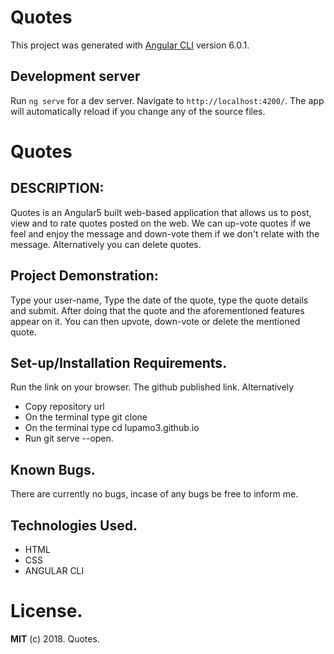 # Quotes

This project was generated with [Angular CLI](https://github.com/angular/angular-cli) version 6.0.1.

## Development server

Run `ng serve` for a dev server. Navigate to `http://localhost:4200/`. The app will automatically reload if you change any of the source files.

# Quotes

## DESCRIPTION:
Quotes is an Angular5 built web-based application that allows us to post, view and to rate quotes posted on the web. We can up-vote quotes if we feel and enjoy the message and down-vote them if we don't relate with the message. Alternatively you can delete quotes.

## Project Demonstration:
Type your user-name, Type the date of the quote, type the quote details and submit. After doing that the quote and the aforementioned features appear on it. You can then upvote, down-vote or delete the mentioned quote.

## Set-up/Installation Requirements.
Run the link on your browser. The github published link.
Alternatively
* Copy repository url
* On the terminal type git clone
* On the terminal type cd lupamo3.github.io
* Run git serve --open.

## Known Bugs.
There are currently no bugs, incase of any bugs be free to inform me.

## Technologies Used.
* HTML
* CSS
* ANGULAR CLI

# License.
**MIT** (c) 2018. Quotes. 

